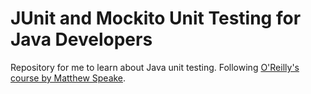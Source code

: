 # JUnit and Mockito Unit Testing for Java Developers
Repository for me to learn about Java unit testing.
Following [O'Reilly's course by Matthew Speake](https://learning.oreilly.com/videos/junit-and-mockito/9781801078337/9781801078337-video1_2/). 
